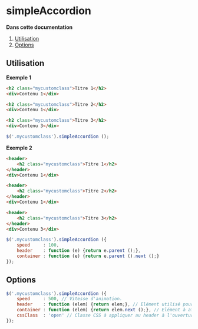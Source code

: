 simpleAccordion
===============

**Dans cette documentation**

1. [Utilisation](#utilisation)
2. [Options](#options)

## Utilisation

**Exemple 1**

```html
<h2 class="mycustomclass">Titre 1</h2>
<div>Contenu 1</div>

<h2 class="mycustomclass">Titre 2</h2>
<div>Contenu 1</div>

<h2 class="mycustomclass">Titre 3</h2>
<div>Contenu 3</div>
```

```javascript
$('.mycustomclass').simpleAccordion ();
```

**Exemple 2**

```html
<header>
    <h2 class="mycustomclass">Titre 1</h2>
</header>
<div>Contenu 1</div>

<header>
    <h2 class="mycustomclass">Titre 2</h2>
</header>
<div>Contenu 1</div>

<header>
    <h2 class="mycustomclass">Titre 3</h2>
</header>
<div>Contenu 3</div>
```

```javascript
$('.mycustomclass').simpleAccordion ({
    speed     : 100,
    header    : function (e) {return e.parent ();},
    container : function (e) {return e.parent ().next ();}
});
```

## Options

```javascript
$('.mycustomclass').simpleAccordion ({
    speed     : 500, // Vitesse d'animation.
    header    : function (elem) {return elem;}, // Elément utilisé pour déclencher l'ouverture / fermeture au clic de la souris (this par défaut).
    container : function (elem) {return elem.next ();}, // Elément à afficher / masquer (next par défaut).
    cssClass  : 'open' // Classe CSS à appliquer au header à l'ouverture.
});
```

